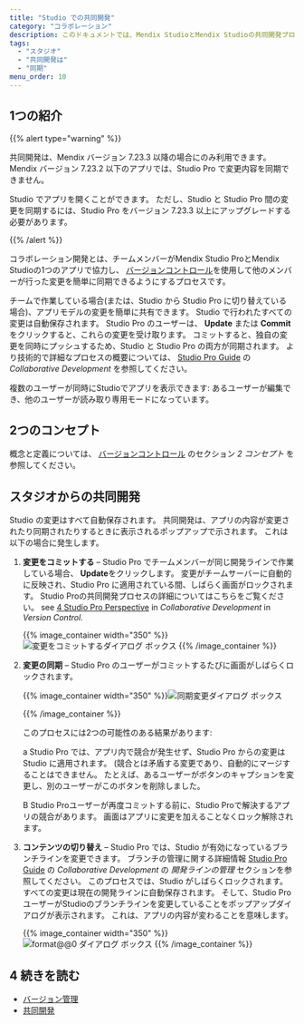 ```yaml
---
title: "Studio での共同開発"
category: "コラボレーション"
description: このドキュメントでは、Mendix StudioとMendix Studioの共同開発プロセスについて説明します。
tags:
  - "スタジオ"
  - "共同開発は"
  - "同期"
menu_order: 10
---
```


## 1つの紹介

{{% alert type="warning" %}}

共同開発は、Mendix バージョン 7.23.3 以降の場合にのみ利用できます。 Mendix バージョン 7.23.2 以下のアプリでは、Studio Pro で変更内容を同期できません。

Studio でアプリを開くことができます。 ただし、Studio と Studio Pro 間の変更を同期するには、Studio Pro をバージョン 7.23.3 以上にアップグレードする必要があります。

{{% /alert %}}

コラボレーション開発とは、チームメンバーがMendix Studio ProとMendix Studioの1つのアプリで協力し、 [バージョンコントロール](/refguide8/version-control)を使用して他のメンバーが行った変更を簡単に同期できるようにするプロセスです。

チームで作業している場合(または、Studio から Studio Pro に切り替えている場合)、アプリモデルの変更を簡単に共有できます。 Studio で行われたすべての変更は自動保存されます。 Studio Pro のユーザーは、 **Update** または **Commit** をクリックすると、これらの変更を受け取ります。 コミットすると、独自の変更を同時にプッシュするため、Studio と Studio Pro の両方が同期されます。 より技術的で詳細なプロセスの概要については、 [Studio Pro Guide](/refguide8/collaborative-development) の *Collaborative Development* を参照してください。

複数のユーザーが同時にStudioでアプリを表示できます: あるユーザーが編集でき、他のユーザーが読み取り専用モードになっています。

## 2つのコンセプト

概念と定義については、 [バージョンコントロール](/refguide8/version-control) のセクション *2 コンセプト* を参照してください。

## スタジオからの共同開発

Studio の変更はすべて自動保存されます。 共同開発は、アプリの内容が変更されたり同期されたりするときに表示されるポップアップで示されます。 これは以下の場合に発生します。

1. **変更をコミットする** – Studio Pro でチームメンバーが同じ開発ラインで作業している場合、 **Update**をクリックします。 変更がチームサーバーに自動的に反映され、Studio Pro に適用されている間、しばらく画面がロックされます。 Studio Proの共同開発プロセスの詳細についてはこちらをご覧ください。 see [4 Studio Pro Perspective](/refguide8/collaborative-development) in *Collaborative Development* in *Version Control*.

    {{% image_container width="350" %}}![変更をコミットするダイアログ ボックス](attachments/collaborative-development/committing-changes.png)
   {{% /image_container %}}

2.  **変更の同期** – Studio Pro のユーザーがコミットするたびに画面がしばらくロックされます。 <br/>

    {{% image_container width="350" %}}![同期変更ダイアログ ボックス](attachments/collaborative-development/synching-changes.png)<br/>

    {{% /image_container %}}

    このプロセスには2つの可能性のある結果があります:<br/>

    a  Studio Pro では、アプリ内で競合が発生せず、Studio Pro からの変更は Studio に適用されます。 (競合とは矛盾する変更であり、自動的にマージすることはできません。 たとえば、あるユーザーがボタンのキャプションを変更し、別のユーザーがこのボタンを削除しました。

    B  Studio Proユーザーが再度コミットする前に、Studio Proで解決するアプリの競合があります。 画面はアプリに変更を加えることなくロック解除されます。

3.  **コンテンツの切り替え** – Studio Pro では、Studio が有効になっているブランチラインを変更できます。 ブランチの管理に関する詳細情報 [Studio Pro Guide](/refguide8/collaborative-development#managing-branches) の *Collaborative Development* の *開発ラインの管理* セクションを参照してください。 このプロセスでは、Studio がしばらくロックされます。すべての変更は現在の開発ラインに自動保存されます。 そして、Studio ProユーザーがStudioのブランチラインを変更していることをポップアップダイアログが表示されます。 これは、アプリの内容が変わることを意味します。

    {{% image_container width="350" %}}![format@@0 ダイアログ ボックス](attachments/collaborative-development/switching-branches.png)
    {{% /image_container %}}

## 4 続きを読む

* [バージョン管理](/refguide8/version-control)
* [共同開発](/refguide8/collaborative-development)

